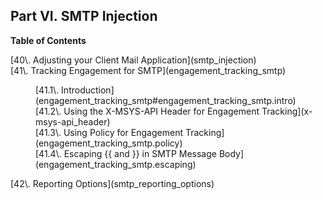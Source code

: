 ## Part VI. SMTP Injection

**Table of Contents**

<dl class="toc">

<dt>[40\. Adjusting your Client Mail Application](smtp_injection)</dt>

<dt>[41\. Tracking Engagement for SMTP](engagement_tracking_smtp)</dt>

<dd>

<dl>

<dt>[41.1\. Introduction](engagement_tracking_smtp#engagement_tracking_smtp.intro)</dt>

<dt>[41.2\. Using the X-MSYS-API Header for Engagement Tracking](x-msys-api_header)</dt>

<dt>[41.3\. Using Policy for Engagement Tracking](engagement_tracking_smtp.policy)</dt>

<dt>[41.4\. Escaping {{ and }} in SMTP Message Body](engagement_tracking_smtp.escaping)</dt>

</dl>

</dd>

<dt>[42\. Reporting Options](smtp_reporting_options)</dt>

</dl>

